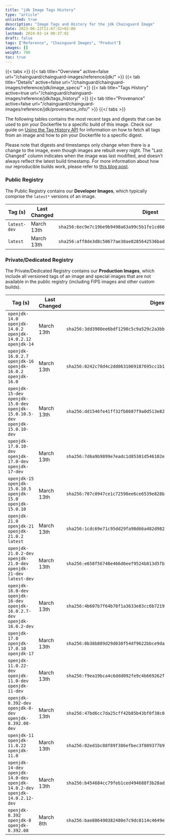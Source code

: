 ```yaml
---
title: "jdk Image Tags History"
type: "article"
unlisted: true
description: "Image Tags and History for the jdk Chainguard Image"
date: 2023-06-22T11:07:52+02:00
lastmod: 2024-03-14 00:37:02
draft: false
tags: ["Reference", "Chainguard Images", "Product"]
images: []
weight: 700
toc: true
---
```


{{< tabs >}}
{{< tab title="Overview" active=false url="/chainguard/chainguard-images/reference/jdk/" >}}
{{< tab title="Details" active=false url="/chainguard/chainguard-images/reference/jdk/image_specs/" >}}
{{< tab title="Tags History" active=true url="/chainguard/chainguard-images/reference/jdk/tags_history/" >}}
{{< tab title="Provenance" active=false url="/chainguard/chainguard-images/reference/jdk/provenance_info/" >}}
{{</ tabs >}}

The following tables contains the most recent tags and digests that can be used to pin your Dockerfile to a specific build of this image. Check our guide on [Using the Tag History API](/chainguard/chainguard-images/using-the-tag-history-api/) for information on how to fetch all tags from an image and how to pin your Dockerfile to a specific digest.

Please note that digests and timestamps only change when there is a change to the image, even though images are rebuilt every night. The "Last Changed" column indicates when the image was last modified, and doesn't always reflect the latest build timestamp. For more information about how our reproducible builds work, please refer to [this blog post](https://www.chainguard.dev/unchained/reproducing-chainguards-reproducible-image-builds).

### Public Registry
The Public Registry contains our **Developer Images**, which typically comprise the `latest*` versions of an image.

| Tag (s)       | Last Changed | Digest                                                                    |
|---------------|--------------|---------------------------------------------------------------------------|
|  `latest-dev` | March 13th   | `sha256:6ec9e7c19be9b9498a63a99c5b1fe1cd665b395d0e113a26ec427bd81072d602` |
|  `latest`     | March 13th   | `sha256:aff8de3d8c50677ae38ae8285642536bad256bfff1963d460d2c1fc8a64c79fa` |


### Private/Dedicated Registry
The Private/Dedicated Registry contains our **Production Images**, which include all versioned tags of an image and special images that are not available in the public registry (including FIPS images and other custom builds).

| Tag (s)                                                                            | Last Changed | Digest                                                                    |
|------------------------------------------------------------------------------------|--------------|---------------------------------------------------------------------------|
|  `openjdk-14.0` `openjdk-14.0.2` `openjdk-14.0.2.12` `openjdk-14`                  | March 13th   | `sha256:3dd3980ee6bdf1298c5c9a529c2a3bbc691de502d5fda68ff5bb2e46f11884b8` |
|  `openjdk-16.0.2.7` `openjdk-16` `openjdk-16.0.2` `openjdk-16.0`                   | March 13th   | `sha256:0242c70d4c2dd0631069187695cc1b1306ee4f1afaed7e205b267872b89a26aa` |
|  `openjdk-15-dev` `openjdk-15.0-dev` `openjdk-15.0.10.5-dev` `openjdk-15.0.10-dev` | March 13th   | `sha256:dd1546fe41ff32fb8687f9a0d513e82053669f03664be20e0dc2d883f1507397` |
|  `openjdk-17.0.10-dev` `openjdk-17.0-dev` `openjdk-17-dev`                         | March 13th   | `sha256:7d6a9b9899e7eadc1d85301d546102ed7ce2c9c45ac14c6b6b7494ef6d9e4c83` |
|  `openjdk-15` `openjdk-15.0.10.5` `openjdk-15.0` `openjdk-15.0.10`                 | March 13th   | `sha256:707c0947ce1c72598ee6ce6539e828bdd5758de646c10abdfc4ceed02646d9f9` |
|  `openjdk-21.0` `openjdk-21` `openjdk-21.0.2` `latest`                             | March 13th   | `sha256:1cdc69e71c95dd29fa98d66a482d9820d0ed38bbbbf3d7e080f284baf714fe18` |
|  `openjdk-21.0.2-dev` `openjdk-21.0-dev` `openjdk-21-dev` `latest-dev`             | March 13th   | `sha256:e658f56748e466d6eef9524b813d5fbc50f9558eb628643c5b5d33da2b40a5ce` |
|  `openjdk-16.0-dev` `openjdk-16-dev` `openjdk-16.0.2.7-dev` `openjdk-16.0.2-dev`   | March 13th   | `sha256:4b607b7f64b78f1a3633e83cc6b7219fc3aa8bb348c36e8f405c54f0b4ed915c` |
|  `openjdk-17.0` `openjdk-17.0.10` `openjdk-17`                                     | March 13th   | `sha256:0b38b889d29d030f54df9622bbce9da8101b2f98d289f39cad7923da8c7c3923` |
|  `openjdk-11.0.22-dev` `openjdk-11.0-dev` `openjdk-11-dev`                         | March 13th   | `sha256:f9ea19bca4c6ddd092fe9c4b669262ff4bfc70f2b9ad3d0e325ff7bba6741775` |
|  `openjdk-8.392-dev` `openjdk-8-dev` `openjdk-8.392.08-dev`                        | March 13th   | `sha256:47bd6cc7da25cff42b85b43bf0f38c013efddc07d3e944d51f3ef966a2523121` |
|  `openjdk-11` `openjdk-11.0.22` `openjdk-11.0`                                     | March 13th   | `sha256:02ed1bc88f89f386efbec3f809377b972b88db0499ddf94e33fe02e33c684579` |
|  `openjdk-14-dev` `openjdk-14.0-dev` `openjdk-14.0.2-dev` `openjdk-14.0.2.12-dev`  | March 13th   | `sha256:b454684cc79feb1ced494688f3b28ad33616469062b8a05c1848824c1c1f4017` |
|  `openjdk-8.392` `openjdk-8` `openjdk-8.392.08`                                    | March 8th    | `sha256:bae886490382480e7c9dc0114c4649e4303c8dd715023f9e4ff11470e181ae92` |

